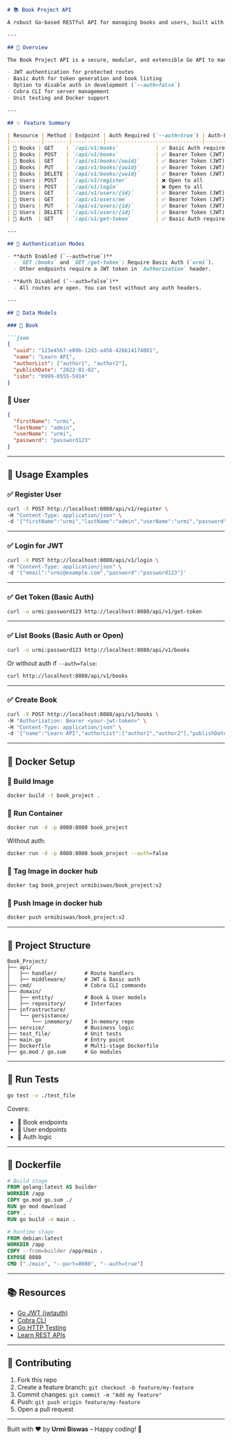 ````markdown
# 📚 Book Project API

A robust Go-based RESTful API for managing books and users, built with Clean Architecture principles. Supports CRUD operations, JWT and Basic Authentication, unit testing, and Dockerized deployment.

---

## 🌟 Overview

The Book Project API is a secure, modular, and extensible Go API to manage books and user accounts. Built with Clean Architecture, it separates core logic into domain, service, and handler layers, and supports:

- JWT authentication for protected routes
- Basic Auth for token generation and book listing
- Option to disable auth in development (`--auth=false`)
- Cobra CLI for server management
- Unit testing and Docker support

---

## ✨ Feature Summary

| Resource | Method | Endpoint | Auth Required (`--auth=true`) | Auth-Free Mode (`--auth=false`) |
|----------|--------|----------|-------------------------------|---------------------------------|
| 📘 Books | GET    | `/api/v1/books`            | ✅ Basic Auth required           | ✅ No Auth                      |
| 📘 Books | POST   | `/api/v1/books`            | ✅ Bearer Token (JWT)            | ✅ No Auth                      |
| 📘 Books | GET    | `/api/v1/books/{uuid}`     | ✅ Bearer Token (JWT)            | ✅ No Auth                      |
| 📘 Books | PUT    | `/api/v1/books/{uuid}`     | ✅ Bearer Token (JWT)            | ✅ No Auth                      |
| 📘 Books | DELETE | `/api/v1/books/{uuid}`     | ✅ Bearer Token (JWT)            | ✅ No Auth                      |
| 👤 Users | POST   | `/api/v1/register`         | ❌ Open to all                   | ❌ Open to all                  |
| 👤 Users | POST   | `/api/v1/login`            | ❌ Open to all                   | ❌ Open to all                  |
| 👤 Users | GET    | `/api/v1/users/{id}`       | ✅ Bearer Token (JWT)            | ✅ No Auth                      |
| 👤 Users | GET    | `/api/v1/users/me`         | ✅ Bearer Token (JWT)            | ✅ No Auth                      |
| 👤 Users | PUT    | `/api/v1/users/{id}`       | ✅ Bearer Token (JWT)            | ✅ No Auth                      |
| 👤 Users | DELETE | `/api/v1/users/{id}`       | ✅ Bearer Token (JWT)            | ✅ No Auth                      |
| 🔐 Auth  | GET    | `/api/v1/get-token`        | ✅ Basic Auth required           | ✅ No Auth                      |

---

## 🔐 Authentication Modes

- **Auth Enabled (`--auth=true`)**
  - `GET /books` and `GET /get-token`: Require Basic Auth (`urmi`).
  - Other endpoints require a JWT token in `Authorization` header.

- **Auth Disabled (`--auth=false`)**
  - All routes are open. You can test without any auth headers.

---

## 🧠 Data Models

### 📘 Book

```json
{
  "uuid": "123e4567-e89b-12d3-a456-426614174001",
  "name": "Learn API",
  "authorList": ["author1", "author2"],
  "publishDate": "2022-01-02",
  "isbn": "0999-0555-5914"
}
````

### 👤 User

```json
{
  "firstName": "urmi",
  "lastName": "admin",
  "userName": "urmi",
  "password": "password123"
}
```

---

## 🚀 Usage Examples

### ✅ Register User

```bash
curl -X POST http://localhost:8080/api/v1/register \
-H "Content-Type: application/json" \
-d '{"firstName":"urmi","lastName":"admin","userName":"urmi","password":"password123"}'
```

---

### ✅ Login for JWT

```bash
curl -X POST http://localhost:8080/api/v1/login \
-H "Content-Type: application/json" \
-d '{"email":"urmi@example.com","password":"password123"}'
```

---

### ✅ Get Token (Basic Auth)

```bash
curl -u urmi:password123 http://localhost:8080/api/v1/get-token
```

---

### ✅ List Books (Basic Auth or Open)

```bash
curl -u urmi:password123 http://localhost:8080/api/v1/books
```

Or without auth if `--auth=false`:

```bash
curl http://localhost:8080/api/v1/books
```

---

### ✅ Create Book

```bash
curl -X POST http://localhost:8080/api/v1/books \
-H "Authorization: Bearer <your-jwt-token>" \
-H "Content-Type: application/json" \
-d '{"name":"Learn API","authorList":["author1","author2"],"publishDate":"2022-01-02","isbn":"0999-0555-5914"}'
```

---

## 🐳 Docker Setup

### 🧱 Build Image

```bash
docker build -t book_project .
```

### 🚀 Run Container

```bash
docker run -d -p 8080:8080 book_project
```

Without auth:

```bash
docker run -d -p 8080:8080 book_project --auth=false
```

### 🧱 Tag Image in docker hub

```bash
docker tag book_project urmibiswas/book_project:v2
```

### 🧱 Push Image in docker hub

```bash
docker push urmibiswas/book_project:v2
```
---

## 📁 Project Structure

```
Book_Project/
├── api/
│   ├── handler/         # Route handlers
│   ├── middleware/      # JWT & Basic auth
├── cmd/                 # Cobra CLI commands
├── domain/
│   ├── entity/          # Book & User models
│   ├── repository/      # Interfaces
├── infrastructure/
│   └── persistance/
│       └── inmemory/    # In-memory repo
├── service/             # Business logic
├── test_file/           # Unit tests
├── main.go              # Entry point
├── Dockerfile           # Multi-stage Dockerfile
├── go.mod / go.sum      # Go modules
```

---

## 🧪 Run Tests

```bash
go test -v ./test_file
```

Covers:

* 📘 Book endpoints
* 👤 User endpoints
* 🔐 Auth logic

---

## 🐳 Dockerfile

```dockerfile
# Build stage
FROM golang:latest AS builder
WORKDIR /app
COPY go.mod go.sum ./
RUN go mod download
COPY . .
RUN go build -o main .

# Runtime stage
FROM debian:latest
WORKDIR /app
COPY --from=builder /app/main .
EXPOSE 8080
CMD ["./main", "--port=8080", "--auth=true"]
```

---

## 📚 Resources

* [Go JWT (jwtauth)](https://github.com/go-chi/jwtauth)
* [Cobra CLI](https://github.com/spf13/cobra)
* [Go HTTP Testing](https://go.dev/doc/tutorial/add-a-test)
* [Learn REST APIs](https://developer.mozilla.org/en-US/docs/Web/HTTP)

---

## 🙌 Contributing

1. Fork this repo
2. Create a feature branch: `git checkout -b feature/my-feature`
3. Commit changes: `git commit -m "Add my feature"`
4. Push: `git push origin feature/my-feature`
5. Open a pull request

---

Built with ❤️ by **Urmi Biswas** – Happy coding! 🚀

```
